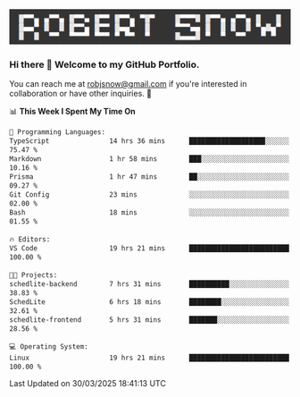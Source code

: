 <img alt="myname" src="assets/name.png" />

### Hi there 👋 Welcome to my GitHub Portfolio.
You can reach me at robjsnow@gmail.com if you're interested in collaboration or have other inquiries.  :briefcase:



<!--START_SECTION:waka-->
📊 **This Week I Spent My Time On** 

```text
💬 Programming Languages: 
TypeScript               14 hrs 36 mins      ███████████████████░░░░░░   75.47 % 
Markdown                 1 hr 58 mins        ███░░░░░░░░░░░░░░░░░░░░░░   10.16 % 
Prisma                   1 hr 47 mins        ██░░░░░░░░░░░░░░░░░░░░░░░   09.27 % 
Git Config               23 mins             ░░░░░░░░░░░░░░░░░░░░░░░░░   02.00 % 
Bash                     18 mins             ░░░░░░░░░░░░░░░░░░░░░░░░░   01.55 % 

🔥 Editors: 
VS Code                  19 hrs 21 mins      █████████████████████████   100.00 % 

🐱‍💻 Projects: 
schedlite-backend        7 hrs 31 mins       ██████████░░░░░░░░░░░░░░░   38.83 % 
SchedLite                6 hrs 18 mins       ████████░░░░░░░░░░░░░░░░░   32.61 % 
schedlite-frontend       5 hrs 31 mins       ███████░░░░░░░░░░░░░░░░░░   28.56 % 

💻 Operating System: 
Linux                    19 hrs 21 mins      █████████████████████████   100.00 % 
```


 Last Updated on 30/03/2025 18:41:13 UTC
<!--END_SECTION:waka-->

<!--
**robjsnow/robjsnow** is a ✨ _special_ ✨ repository because its `README.md` (this file) appears on your GitHub profile.

Here are some ideas to get you started:

- 🔭 I’m currently working on ...
- 🌱 I’m currently learning ...
- 👯 I’m looking to collaborate on ...
- 🤔 I’m looking for help with ...
- 💬 Ask me about ...
- 📫 How to reach me: ...
- 😄 Pronouns: ...
- ⚡ Fun fact: ...
-->

